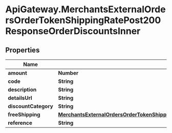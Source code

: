 # ApiGateway.MerchantsExternalOrdersOrderTokenShippingRatePost200ResponseOrderDiscountsInner

## Properties

Name | Type | Description | Notes
------------ | ------------- | ------------- | -------------
**amount** | **Number** |  | 
**code** | **String** |  | 
**description** | **String** |  | 
**detailsUrl** | **String** |  | 
**discountCategory** | **String** |  | 
**freeShipping** | [**MerchantsExternalOrdersOrderTokenShippingRatePost200ResponseOrderDiscountsInnerFreeShipping**](MerchantsExternalOrdersOrderTokenShippingRatePost200ResponseOrderDiscountsInnerFreeShipping.md) |  | [optional] 
**reference** | **String** |  | 


